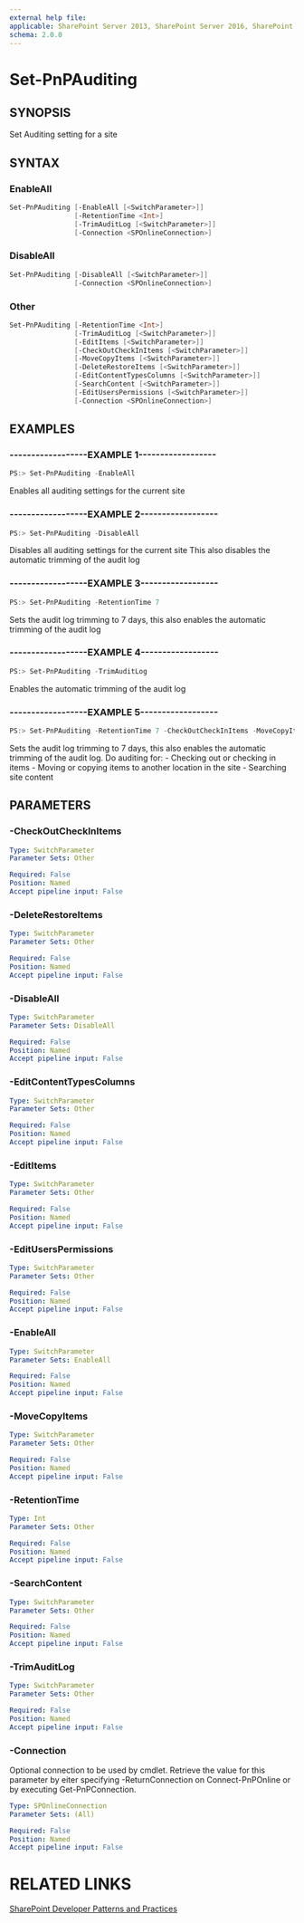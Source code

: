 ```yaml
---
external help file:
applicable: SharePoint Server 2013, SharePoint Server 2016, SharePoint Online
schema: 2.0.0
---
```

# Set-PnPAuditing

## SYNOPSIS
Set Auditing setting for a site

## SYNTAX 

### EnableAll
```powershell
Set-PnPAuditing [-EnableAll [<SwitchParameter>]]
                [-RetentionTime <Int>]
                [-TrimAuditLog [<SwitchParameter>]]
                [-Connection <SPOnlineConnection>]
```

### DisableAll
```powershell
Set-PnPAuditing [-DisableAll [<SwitchParameter>]]
                [-Connection <SPOnlineConnection>]
```

### Other
```powershell
Set-PnPAuditing [-RetentionTime <Int>]
                [-TrimAuditLog [<SwitchParameter>]]
                [-EditItems [<SwitchParameter>]]
                [-CheckOutCheckInItems [<SwitchParameter>]]
                [-MoveCopyItems [<SwitchParameter>]]
                [-DeleteRestoreItems [<SwitchParameter>]]
                [-EditContentTypesColumns [<SwitchParameter>]]
                [-SearchContent [<SwitchParameter>]]
                [-EditUsersPermissions [<SwitchParameter>]]
                [-Connection <SPOnlineConnection>]
```

## EXAMPLES

### ------------------EXAMPLE 1------------------
```powershell
PS:> Set-PnPAuditing -EnableAll
```

Enables all auditing settings for the current site

### ------------------EXAMPLE 2------------------
```powershell
PS:> Set-PnPAuditing -DisableAll
```

Disables all auditing settings for the current site
                    This also disables the automatic trimming of the audit log

### ------------------EXAMPLE 3------------------
```powershell
PS:> Set-PnPAuditing -RetentionTime 7
```

Sets the audit log trimming to 7 days, this also enables the automatic trimming of the audit log

### ------------------EXAMPLE 4------------------
```powershell
PS:> Set-PnPAuditing -TrimAuditLog
```

Enables the automatic trimming of the audit log

### ------------------EXAMPLE 5------------------
```powershell
PS:> Set-PnPAuditing -RetentionTime 7 -CheckOutCheckInItems -MoveCopyItems -SearchContent
```

Sets the audit log trimming to 7 days, this also enables the automatic trimming of the audit log.
                    Do auditing for:
                    - Checking out or checking in items
                    - Moving or copying items to another location in the site
                    - Searching site content

## PARAMETERS

### -CheckOutCheckInItems


```yaml
Type: SwitchParameter
Parameter Sets: Other

Required: False
Position: Named
Accept pipeline input: False
```

### -DeleteRestoreItems


```yaml
Type: SwitchParameter
Parameter Sets: Other

Required: False
Position: Named
Accept pipeline input: False
```

### -DisableAll


```yaml
Type: SwitchParameter
Parameter Sets: DisableAll

Required: False
Position: Named
Accept pipeline input: False
```

### -EditContentTypesColumns


```yaml
Type: SwitchParameter
Parameter Sets: Other

Required: False
Position: Named
Accept pipeline input: False
```

### -EditItems


```yaml
Type: SwitchParameter
Parameter Sets: Other

Required: False
Position: Named
Accept pipeline input: False
```

### -EditUsersPermissions


```yaml
Type: SwitchParameter
Parameter Sets: Other

Required: False
Position: Named
Accept pipeline input: False
```

### -EnableAll


```yaml
Type: SwitchParameter
Parameter Sets: EnableAll

Required: False
Position: Named
Accept pipeline input: False
```

### -MoveCopyItems


```yaml
Type: SwitchParameter
Parameter Sets: Other

Required: False
Position: Named
Accept pipeline input: False
```

### -RetentionTime


```yaml
Type: Int
Parameter Sets: Other

Required: False
Position: Named
Accept pipeline input: False
```

### -SearchContent


```yaml
Type: SwitchParameter
Parameter Sets: Other

Required: False
Position: Named
Accept pipeline input: False
```

### -TrimAuditLog


```yaml
Type: SwitchParameter
Parameter Sets: Other

Required: False
Position: Named
Accept pipeline input: False
```

### -Connection
Optional connection to be used by cmdlet. Retrieve the value for this parameter by eiter specifying -ReturnConnection on Connect-PnPOnline or by executing Get-PnPConnection.

```yaml
Type: SPOnlineConnection
Parameter Sets: (All)

Required: False
Position: Named
Accept pipeline input: False
```

# RELATED LINKS

[SharePoint Developer Patterns and Practices](http://aka.ms/sppnp)